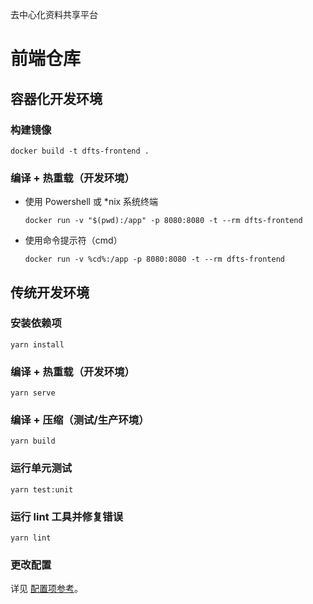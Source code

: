 去中心化资料共享平台

# 前端仓库

## 容器化开发环境

### 构建镜像

```
docker build -t dfts-frontend .
```

### 编译 + 热重载（开发环境）

- 使用 Powershell 或 *nix 系统终端

  ```
  docker run -v "$(pwd):/app" -p 8080:8080 -t --rm dfts-frontend
  ```

- 使用命令提示符（cmd）

  ```
  docker run -v %cd%:/app -p 8080:8080 -t --rm dfts-frontend
  ```

## 传统开发环境

### 安装依赖项

```
yarn install
```

### 编译 + 热重载（开发环境）

```
yarn serve
```

### 编译 + 压缩（测试/生产环境）

```
yarn build
```

### 运行单元测试

```
yarn test:unit
```

### 运行 lint 工具并修复错误

```
yarn lint
```

### 更改配置

详见 [配置项参考](https://cli.vuejs.org/config/)。
